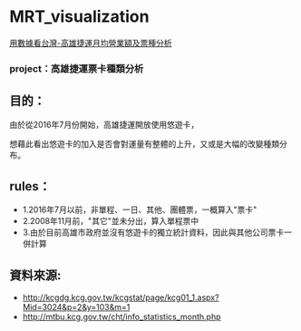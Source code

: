 # MRT_visualization
[用數據看台灣-高雄捷運月均營業額及票種分析](https://www.taiwanstat.com/statistics/Kaohsiung_MRT/)
### project：高雄捷運票卡種類分析

## 目的：
  由於從2016年7月份開始，高雄捷運開放使用悠遊卡，
  
  想藉此看出悠遊卡的加入是否會對運量有整體的上升，又或是大幅的改變種類分布。

## rules：
* 1.2016年7月以前，非單程、一日、其他、團體票，一概算入"票卡"
* 2.2008年11月前，"其它"並未分出，算入單程票中
* 3.由於目前高雄市政府並沒有悠遊卡的獨立統計資料，因此與其他公司票卡一併計算

## 資料來源:
* http://kcgdg.kcg.gov.tw/kcgstat/page/kcg01_1.aspx?Mid=3024&p=2&y=103&m=1
* http://mtbu.kcg.gov.tw/cht/info_statistics_month.php
